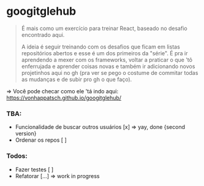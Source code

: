 # googitglehub

> É mais como um exercício para treinar React, baseado no desafio encontrado aqui.
> 
> A ideia é seguir treinando com os desafios que ficam em listas repositórios abertos e esse é um dos primeiros da "série".
> É pra ir aprendendo a mexer com os frameworks, voltar a praticar o que 'tô enferrujada e aprender coisas novas e também ir adicionando novos projetinhos aqui no gh (pra ver se pego o costume de commitar todas as mudanças e de subir pro gh o que faço).


=> Você pode checar como ele 'tá indo aqui: https://vonhappatsch.github.io/googitglehub/


### TBA:
 - Funcionalidade de buscar outros usuários [x] => yay, done {second version}
 - Ordenar os repos [ ]

### Todos:
 - Fazer testes [ ]
 - Refatorar [...] => work in progress
